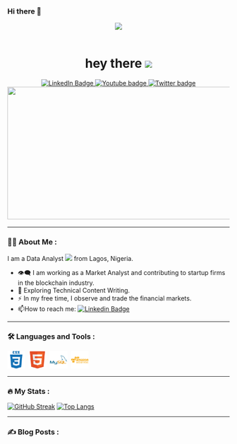 ### Hi there 👋
<div id= "header" align= "center">
  <img src= "https://media.giphy.com/media/M9gbBd9nbDrOTu1Mqx/giphy.gif" width="100" />
       
  <div id= "badges" >
        <img src="https://komarev.com/ghpvc/?username=justicefx&style=flat-square&color=blue" alt=""/>
         <h1>
          hey there
         <img src="https://media.giphy.com/media/hvRJCLFzcasrR4ia7z/giphy.gif" width="30px"/>
          </h1>
         <a href= "https://www.linkedin.com/in/justice-uwakwe-8338b214b/">
         <img src="https://img.shields.io/badge/LinkedIn-blue?style=for-the-badge&logo=linkedin&logoColor=white" alt = "LinkedIn Badge" />
         </a>
         <a href= "https://www.youtube.com/channel/UCFL0Pqux2yOZ7AiMkLFvaCg">
         <img src="https://img.shields.io/badge/Youtube-red?logo=youtube&logoColor=white&style=for-the-badge" alt = "Youtube badge" />
         </a>
         <a href= "https://twitter.com/justice_dxy">
         <img src="https://img.shields.io/badge/Twitter-blue?logo=twitter&logoColor=white&style=for-the-badge" alt = "Twitter badge" />
         </a>
        
   </div>
</div> 

<div align="center">
  <img src="https://media.giphy.com/media/l46Cy1rHbQ92uuLXa/giphy.gif" width="600" height="300" />
</div>

---

### :technologist: About Me :
I am a Data Analyst <img src="https://media.giphy.com/media/WUlplcMpOCEmTGBtBW/giphy.gif" width="30"> from Lagos, Nigeria.
- :eye_speech_bubble: I am working as a Market Analyst and contributing to startup firms in the blockchain industry.
- :seedling: Exploring Technical Content Writing.
- :zap: In my free time, I observe and trade the financial markets.
- :mailbox:How to reach me: [![Linkedin Badge](https://img.shields.io/badge/-Linkedin-blue?style=flat&logo=Linkedin&logoColor=white)](https://www.linkedin.com/in/justice-uwakwe-8338b214b/)

---

### :hammer_and_wrench: Languages and Tools :

<div>
 <img src="https://github.com/devicons/devicon/blob/master/icons/css3/css3-plain-wordmark.svg"  title="CSS3" alt="CSS" width="40" height="40"/>&nbsp;
 <img src="https://github.com/devicons/devicon/blob/master/icons/html5/html5-original.svg" title="HTML5" alt="HTML" width="40" height="40"/>&nbsp;
 <img src="https://github.com/devicons/devicon/blob/master/icons/mysql/mysql-original-wordmark.svg" title="MySQL"  alt="MySQL" width="40"    height="40"/>&nbsp;
 <img src="https://github.com/devicons/devicon/blob/master/icons/amazonwebservices/amazonwebservices-plain-wordmark.svg" title="AWS" alt="AWS" width="40"    height="40"/>&nbsp;
  
</div>

---

### :fire: My Stats :

[![GitHub Streak](http://github-readme-streak-stats.herokuapp.com?user=justicefx&theme=dark&background=000000)](https://git.io/streak-stats)
[![Top Langs](https://github-readme-stats.vercel.app/api/top-langs/?username=justicefx&layout=compact&theme=vision-friendly-dark)](https://github.com/anuraghazra/github-readme-stats)

---

### :writing_hand: Blog Posts :

<!-- BLOG-POST-LIST:START -->
<!-- BLOG-POST-LIST:END -->

